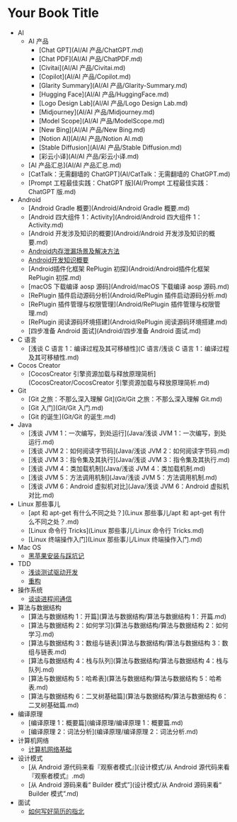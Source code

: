 # Your Book Title

- AI
  - AI 产品
    * [Chat GPT](AI/AI 产品/ChatGPT.md)
    * [Chat PDF](AI/AI 产品/ChatPDF.md)
    * [Civitai](AI/AI 产品/Civitai.md)
    * [Copilot](AI/AI 产品/Copilot.md)
    * [Glarity Summary](AI/AI 产品/Glarity-Summary.md)
    * [Hugging Face](AI/AI 产品/HuggingFace.md)
    * [Logo Design Lab](AI/AI 产品/Logo Design Lab.md)
    * [Midjourney](AI/AI 产品/Midjourney.md)
    * [Model Scope](AI/AI 产品/ModelScope.md)
    * [New Bing](AI/AI 产品/New Bing.md)
    * [Notion AI](AI/AI 产品/Notion AI.md)
    * [Stable Diffusion](AI/AI 产品/Stable Diffusion.md)
    * [彩云小译](AI/AI 产品/彩云小译.md)
  * [AI 产品汇总](AI/AI 产品汇总.md)
  * [CatTalk：无需翻墙的 ChatGPT](AI/CatTalk：无需翻墙的 ChatGPT.md)
  * [Prompt 工程最佳实践：ChatGPT 版](AI/Prompt 工程最佳实践：ChatGPT 版.md)
- Android
  * [Android Gradle 概要](Android/Android Gradle 概要.md)
  * [Android 四大组件 1：Activity](Android/Android 四大组件 1：Activity.md)
  * [Android 开发涉及知识的概要](Android/Android 开发涉及知识的概要.md)
  * [Android内存泄漏场景及解决方法](Android/Android内存泄漏场景及解决方法.md)
  * [Android开发知识概要](Android/Android开发知识概要.md)
  * [Android插件化框架 RePlugin 初探](Android/Android插件化框架 RePlugin 初探.md)
  * [macOS 下载编译 aosp 源码](Android/macOS 下载编译 aosp 源码.md)
  * [RePlugin 插件启动源码分析](Android/RePlugin 插件启动源码分析.md)
  * [RePlugin 插件管理与权限管理](Android/RePlugin 插件管理与权限管理.md)
  * [RePlugin 阅读源码环境搭建](Android/RePlugin 阅读源码环境搭建.md)
  * [四步准备 Android 面试](Android/四步准备 Android 面试.md)
- C 语言
  * [浅谈 C 语言 1：编译过程及其可移植性](C 语言/浅谈 C 语言 1：编译过程及其可移植性.md)
- Cocos Creator
  * [CocosCreator 引擎资源加载与释放原理简析](CocosCreator/CocosCreator 引擎资源加载与释放原理简析.md)
- Git
  * [Git 之旅：不那么深入理解 Git](Git/Git 之旅：不那么深入理解 Git.md)
  * [Git 入门](Git/Git 入门.md)
  * [Git 的诞生](Git/Git 的诞生.md)
- Java
  * [浅谈 JVM 1：一次编写，到处运行](Java/浅谈 JVM 1：一次编写，到处运行.md)
  * [浅谈 JVM 2：如何阅读字节码](Java/浅谈 JVM 2：如何阅读字节码.md)
  * [浅谈 JVM 3：指令集及其执行](Java/浅谈 JVM 3：指令集及其执行.md)
  * [浅谈 JVM 4：类加载机制](Java/浅谈 JVM 4：类加载机制.md)
  * [浅谈 JVM 5：方法调用机制](Java/浅谈 JVM 5：方法调用机制.md)
  * [浅谈 JVM 6：Android 虚拟机对比](Java/浅谈 JVM 6：Android 虚拟机对比.md)
- Linux 那些事儿
  * [apt 和 apt-get 有什么不同之处？](Linux 那些事儿/apt 和 apt-get 有什么不同之处？.md)
  * [Linux 命令行 Tricks](Linux 那些事儿/Linux 命令行 Tricks.md)
  * [Linux 终端操作入门](Linux 那些事儿/Linux 终端操作入门.md)
- Mac OS
  * [黑苹果安装与踩坑记](macOS/黑苹果安装与踩坑记.md)
- TDD
  * [浅谈测试驱动开发](TDD/浅谈测试驱动开发.md)
  * [重构](TDD/重构.md)
- 操作系统
  * [谈谈进程间通信](操作系统/谈谈进程间通信.md)
- 算法与数据结构
  * [算法与数据结构 1：开篇](算法与数据结构/算法与数据结构 1：开篇.md)
  * [算法与数据结构 2：如何学习](算法与数据结构/算法与数据结构 2：如何学习.md)
  * [算法与数据结构 3：数组与链表](算法与数据结构/算法与数据结构 3：数组与链表.md)
  * [算法与数据结构 4：栈与队列](算法与数据结构/算法与数据结构 4：栈与队列.md)
  * [算法与数据结构 5：哈希表](算法与数据结构/算法与数据结构 5：哈希表.md)
  * [算法与数据结构 6：二叉树基础篇](算法与数据结构/算法与数据结构 6：二叉树基础篇.md)
- 编译原理
  * [编译原理 1：概要篇](编译原理/编译原理 1：概要篇.md)
  * [编译原理 2：词法分析](编译原理/编译原理 2：词法分析.md)
- 计算机网络
  * [计算机网络基础](计算机网络/计算机网络基础.md)
- 设计模式
  * [从 Android 源代码来看『观察者模式』](设计模式/从 Android 源代码来看『观察者模式』.md)
  * [从 Android 源码来看“ Builder 模式”](设计模式/从 Android 源码来看“ Builder 模式”.md)
- 面试
  * [如何写好简历的指北](面试/如何写好简历的指北.md)
